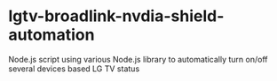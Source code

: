 # lgtv-broadlink-nvdia-shield-automation
Node.js script using various Node.js library to automatically turn on/off several devices based LG TV status
